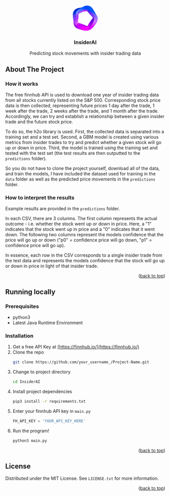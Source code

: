 <!-- PROJECT LOGO -->
<br />
<div align="center">
  <a href="https://github.com/othneildrew/Best-README-Template">
    <img src="logo.png" alt="Logo" width="80" height="80">
  </a>

  <h3 align="center">InsiderAI</h3>

  <p align="center">
    Predicting stock movements with insider trading data
    <br />
  </p>
</div>

<!-- ABOUT THE PROJECT -->

## About The Project

### How it works

The free finnhub API is used to download one year of insider trading data from all stocks currently listed on the S&P 500. Corresponding stock price data is then collected, representing future prices 1 day after the trade, 1 week after the trade, 2 weeks after the trade, and 1 month after the trade. Accordingly, we can try and establish a relationship between a given insider trade and the future stock price.

To do so, the h2o library is used. First, the collected data is separated into a training set and a test set. Second, a GBM model is created using various metrics from insider trades to try and predict whether a given stock will go up or down in price. Third, the model is trained using the training set and tested with the test set (the test results are then outputted to the `predictions` folder).

So you do not have to clone the project yourself, download all of the data, and train the models, I have included the dataset used for training in the `data` folder as well as the predicted price movements in the `predictions` folder.

### How to interpret the results

Example results are provided in the `predictions` folder.

In each CSV, there are 3 columns. The first column represents the actual outcome - i.e. whether the stock went up or down in price. Here, a "1" indicates that the stock went up in price and a "0" indicates that it went down. The following two columns represent the models confidence that the price will go up or down ("p0" = confidence price will go down, "p1" = confidence price will go up).

In essence, each row in the CSV corresponds to a single insider trade from the test data and represents the models confidence that the stock will go up or down in price in light of that insider trade.

<p align="right">(<a href="#top">back to top</a>)</p>

<!-- RUNNING LOCALLY -->

## Running locally

### Prerequisites

-   python3
-   Latest Java Runtime Environment

### Installation

1. Get a free API Key at [https://finnhub.io/](https://finnhub.io/)
2. Clone the repo
    ```sh
    git clone https://github.com/your_username_/Project-Name.git
    ```
3. Change to project directory
    ```sh
    cd InsiderAI
    ```
4. Install project dependencies
    ```sh
    pip3 install -r requirements.txt
    ```
5. Enter your finnhub API key in `main.py`
    ```python
    FH_API_KEY = 'YOUR_API_KEY_HERE'
    ```
6. Run the program!
    ```sh
    python3 main.py
    ```

<p align="right">(<a href="#top">back to top</a>)</p>

<!-- LICENSE -->

## License

Distributed under the MIT License. See `LICENSE.txt` for more information.

<p align="right">(<a href="#top">back to top</a>)</p>
